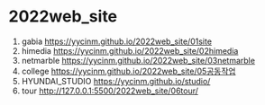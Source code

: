 # 2022web_site
1. gabia https://yycinm.github.io/2022web_site/01site
1. himedia https://yycinm.github.io/2022web_site/02himedia
1. netmarble https://yycinm.github.io/2022web_site/03netmarble
1. college  https://yycinm.github.io/2022web_site/05공동작업
1. HYUNDAI_STUDIO  https://yycinm.github.io/studio/
1. tour http://127.0.0.1:5500/2022web_site/06tour/